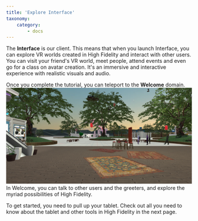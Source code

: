 ```yaml
---
title: 'Explore Interface'
taxonomy:
    category:
        - docs
---
```


The **Interface** is our client. This means that when you launch Interface, you can explore VR worlds created in High Fidelity and interact with other users. You can visit your friend's VR world, meet people, attend events and even go for a class on avatar creation. It's an immersive and interactive experience with realistic visuals and audio.

Once you complete the tutorial, you can teleport to the **Welcome** domain. 
![](explore-interface-welcome.PNG)
In Welcome, you can talk to other users and the greeters, and explore the myriad possibilities of High Fidelity.

To get started, you need to pull up your tablet. Check out all you need to know about the tablet and other tools in High Fidelity in the next page. 